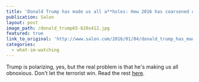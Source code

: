 ```yaml
---
title: 'Donald Trump has made us all a**holes: How 2016 has coarsened us all into Fox News jerks'
publication: Salon
layout: post
image_path: /donald_trump65-620x412.jpg
featured: true
link_to_original: 'http://www.salon.com/2016/01/04/donald_trump_has_made_us_all_aholes_how_2016_has_coarsened_us_all_into_fox_news_jerks/'
categories:
  - what-im-watching
---
```


Trump is polarizing, yes, but the real problem is that he's making us all obnoxious. Don't let the terrorist win. Read the rest [here](http://www.salon.com/2016/01/04/donald_trump_has_made_us_all_aholes_how_2016_has_coarsened_us_all_into_fox_news_jerks/).